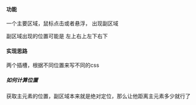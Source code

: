 #### 功能

一个主要区域，鼠标点击或者悬浮， 出现副区域

副区域出现的位置可能是 左上右上左下右下


#### 实现思路

两个插槽，根据不同位置来写不同的css


##### 如何计算位置

获取主元素的位置，副区域本来就是绝对定位，那么让他距离主元素多少就行了
